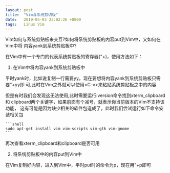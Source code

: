```yaml
---
layout: post
title:  "Vim与系统剪切板"
date:   2019-05-03 23:02:26 +0800
tags:   Linux Vim
---
```


Vim如何与系统剪贴板来交互?如何将系统剪贴板的内容put到Vim中，又如何在Vim中将
内容yank到系统剪贴板中?

在Vim中有一个专门的代表系统剪贴板的寄存器("+)，使用方法如下：

1. 在Vim中将内容yank到系统剪贴板中

平时yank时，比如说复制一行需要yy，现在要想将内容yank到系统剪贴板只需要"+yy即
可,此时在Vim之外就可以使用\<C-v\>来粘贴系统剪贴板之中的内容

但是有时我们会发现这无法使用,此时需要运行:version命令找到xterm\_clipboard和
clipboard两个关键字，如果前面有个减号，就表示你当前版本的Vim不支持该功能，
这有可能是因为缺少相关的软件包造成了，此时我们尝试运行如下命令安装相关包

    ```shell
    sudo apt-get install vim vim-scripts vim-gtk vim-gnome
    ```
再次查看xterm\_clipboard和clipboard是否可用

2. 将系统剪贴板中的内容put到Vim中

在Vim复制好内容，进入到Vim中，平时put时的命令为p，现在用"+p即可

